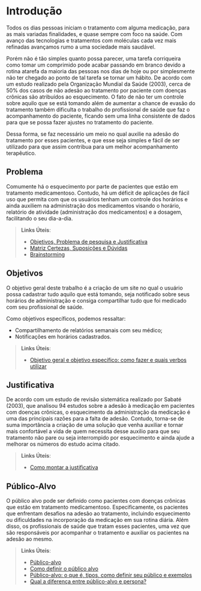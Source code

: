 # Introdução

Todos os dias pessoas iniciam o tratamento com alguma medicação, para as mais variadas finalidades, e quase sempre com foco na saúde. Com avanço das tecnologias e tratamentos com moléculas cada vez mais refinadas avançamos rumo a uma sociedade mais saudável. 


Porém não é tão simples quanto possa parecer, uma tarefa corriqueira como tomar um comprimido pode acabar passando em branco devido a rotina atarefa da maioria das pessoas nos dias de hoje ou por simplesmente não ter chegado ao ponto de tal tarefa se tornar um hábito. De acordo com um estudo realizado pela Organização Mundial da Saúde (2003), cerca de 50% dos casos de não adesão ao tratamento por paciente com doenças crônicas são atribuídos ao esquecimento.
O fato de não ter um controle sobre aquilo que se está tomando além de aumentar a chance de evasão do tratamento também dificulta o trabalho do profissional de saúde que faz o acompanhamento do paciente, ficando sem uma linha consistente de dados para que se possa fazer ajustes no tratamento do paciente.


Dessa forma, se faz necessário um meio no qual auxilie na adesão do tratamento por esses pacientes, e que esse seja simples e fácil de ser utilizado para que assim contribua para um melhor acompanhamento terapêutico.

## Problema

Comumente há o esquecimento por parte de pacientes que estão em tratamento medicamentoso. Contudo, há um déficit de aplicações de fácil uso que permita com que os usuários tenham um controle dos horários e ainda auxiliem na administração dos medicamentos visando o horário, relatório de atividade (administração dos medicamentos) e a dosagem, facilitando o seu dia-a-dia.

> **Links Úteis**:
> - [Objetivos, Problema de pesquisa e Justificativa](https://medium.com/@versioparole/objetivos-problema-de-pesquisa-e-justificativa-c98c8233b9c3)
> - [Matriz Certezas, Suposições e Dúvidas](https://medium.com/educa%C3%A7%C3%A3o-fora-da-caixa/matriz-certezas-suposi%C3%A7%C3%B5es-e-d%C3%BAvidas-fa2263633655)
> - [Brainstorming](https://www.euax.com.br/2018/09/brainstorming/)

## Objetivos

O objetivo geral deste trabalho é a criação de um site no qual o usuário possa cadastrar tudo aquilo que está tomando, seja notificado sobre seus horários de administração e consiga compartilhar tudo que foi medicado com seu profissional de saúde.

Como objetivos específicos, podemos ressaltar:
* Compartilhamento de relatórios semanais com seu médico;
* Notificações em horários cadastrados.

 
> **Links Úteis**:
> - [Objetivo geral e objetivo específico: como fazer e quais verbos utilizar](https://blog.mettzer.com/diferenca-entre-objetivo-geral-e-objetivo-especifico/)

## Justificativa

De acordo com um estudo de revisão sistemática realizado por Sabaté (2003), que analisou 94 estudos sobre a adesão à medicação em pacientes com doenças crônicas, o esquecimento da administração da medicação é uma das principais razões para a falta de adesão.
Contudo, torna-se de suma importância a criação de uma solução que venha auxiliar e tornar mais confortável a vida de quem necessita desse auxilio para que seu tratamento não pare ou seja interrompido por esquecimento e ainda ajude a melhorar os números do estudo acima citado.


> **Links Úteis**:
> - [Como montar a justificativa](https://guiadamonografia.com.br/como-montar-justificativa-do-tcc/)

## Público-Alvo

O público alvo pode ser definido como pacientes com doenças crônicas que estão em tratamento medicamentoso. 
Especificamente, os pacientes que enfrentam desafios na adesão ao tratamento, incluindo esquecimento ou dificuldades na incorporação da medicação em sua rotina diária.
Além disso, os profissionais de saúde que tratam esses pacientes, uma vez que são responsáveis por acompanhar o tratamento e auxiliar os pacientes na adesão ao mesmo.

> **Links Úteis**:
> - [Público-alvo](https://blog.hotmart.com/pt-br/publico-alvo/)
> - [Como definir o público alvo](https://exame.com/pme/5-dicas-essenciais-para-definir-o-publico-alvo-do-seu-negocio/)
> - [Público-alvo: o que é, tipos, como definir seu público e exemplos](https://klickpages.com.br/blog/publico-alvo-o-que-e/)
> - [Qual a diferença entre público-alvo e persona?](https://rockcontent.com/blog/diferenca-publico-alvo-e-persona/)
